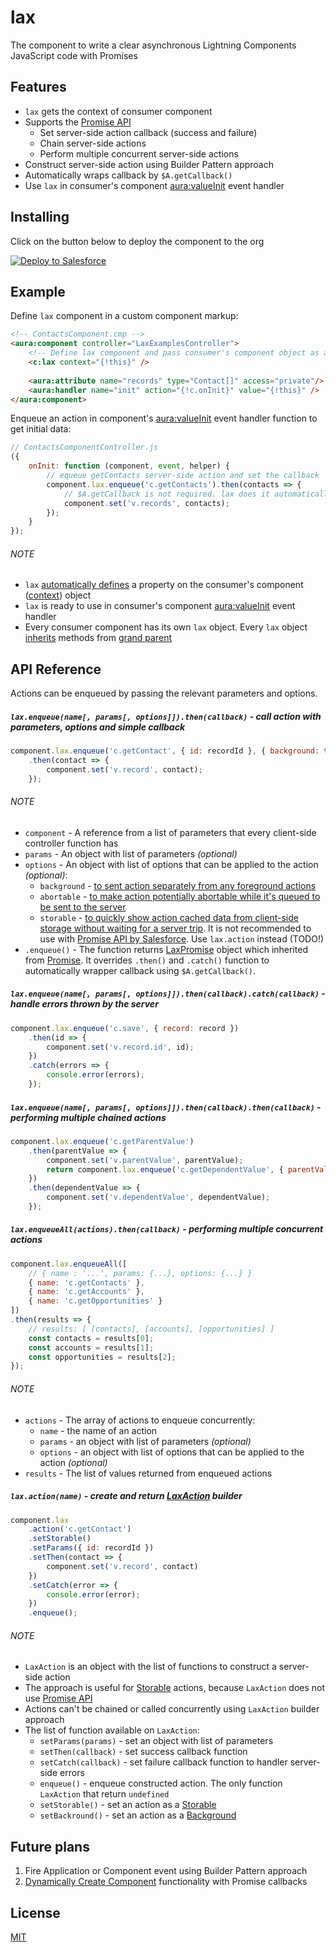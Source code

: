 # lax

The component to write a clear asynchronous Lightning Components JavaScript code with Promises

## Features

- `lax` gets the context of consumer component
- Supports the [Promise API](https://developer.mozilla.org/en-US/docs/Web/JavaScript/Reference/Global_Objects/Promise)
    - Set server-side action callback (success and failure)
    - Chain server-side actions
    - Perform multiple concurrent server-side actions
- Construct server-side action using Builder Pattern approach
- Automatically wraps callback by `$A.getCallback()`
- Use `lax` in consumer's component [aura:valueInit](https://developer.salesforce.com/docs/atlas.en-us.lightning.meta/lightning/ref_aura_valueInit.htm) event handler

## Installing

Click on the button below to deploy the component to the org

[![Deploy to Salesforce](https://raw.githubusercontent.com/afawcett/githubsfdeploy/master/src/main/webapp/resources/img/deploy.png)](https://githubsfdeploy.herokuapp.com/app/githubdeploy/ruslan-kurchenko/sfdc-lax)

## Example

Define `lax` component in a custom component markup:
```html
<!-- ContactsComponent.cmp -->
<aura:component controller="LaxExamplesController">
    <!-- Define lax component and pass consumer's component object as a context attribute (required) -->
    <c:lax context="{!this}" />
    
    <aura:attribute name="records" type="Contact[]" access="private"/>
    <aura:handler name="init" action="{!c.onInit}" value="{!this}" />
</aura:component>
```
Enqueue an action in component's [aura:valueInit](https://developer.salesforce.com/docs/atlas.en-us.lightning.meta/lightning/ref_aura_valueInit.htm) event handler function to get initial data:
```JavaScript
// ContactsComponentController.js
({
    onInit: function (component, event, helper) {
        // equeue getContacts server-side action and set the callback
        component.lax.enqueue('c.getContacts').then(contacts => {
            // $A.getCallback is not required. lax does it automatically
            component.set('v.records', contacts);
        });
    }
});
```
###### NOTE
- `lax` [automatically defines](https://github.com/ruslan-kurchenko/sfdc-lax/blob/master/src/aura/lax/laxHelper.js#L57) a property on the consumer's component ([context](https://github.com/ruslan-kurchenko/sfdc-lax/blob/master/src/aura/lax/laxHelper.js#L35)) object
- `lax` is ready to use in consumer's component [aura:valueInit](https://developer.salesforce.com/docs/atlas.en-us.lightning.meta/lightning/ref_aura_valueInit.htm) event handler
- Every consumer component has its own `lax` object. Every `lax` object [inherits](https://github.com/ruslan-kurchenko/sfdc-lax/blob/master/src/aura/lax/laxHelper.js#L47) methods from [grand parent](https://github.com/ruslan-kurchenko/sfdc-lax/blob/master/src/aura/lax/laxHelper.js#L205)

## API Reference

Actions can be enqueued by passing the relevant parameters and options.

##### `lax.enqueue(name[, params[, options]]).then(callback)` - call action with parameters, options and simple callback
```javascript
component.lax.enqueue('c.getContact', { id: recordId }, { background: true })
    .then(contact => {
        component.set('v.record', contact);
    });
```

###### NOTE
- `component` - A reference from a list of parameters that every client-side controller function has
- `params` - An object with list of parameters _(optional)_
- `options` - An object with list of options that can be applied to the action _(optional)_:
    - `background` - [to sent action separately from any foreground actions](https://developer.salesforce.com/docs/atlas.en-us.lightning.meta/lightning/controllers_server_background_actions.htm)
    - `abortable` - [to make action potentially abortable while it's queued to be sent to the server](https://developer.salesforce.com/docs/atlas.en-us.lightning.meta/lightning/controllers_server_abortable_actions.htm)
    - `storable` - [to quickly show action cached data from client-side storage without waiting for a server trip](https://developer.salesforce.com/docs/atlas.en-us.lightning.meta/lightning/controllers_server_storable_actions.htm). 
    It is not recommended to use with [Promise API by Salesforce](https://developer.salesforce.com/docs/atlas.en-us.lightning.meta/lightning/js_promises.htm). Use `lax.action` instead (TODO!)
- `.enqueue()` - The function returns [LaxPromise](https://github.com/ruslan-kurchenko/sfdc-lax/blob/master/src/aura/lax/laxHelper.js#L106) object which inherited from [Promise](https://developer.mozilla.org/en-US/docs/Web/JavaScript/Reference/Global_Objects/Promise). It overrides `.then()` and `.catch()` function to automatically wrapper callback using `$A.getCallback()`.

##### `lax.enqueue(name[, params[, options]]).then(callback).catch(callback)` - handle errors thrown by the server
```javascript
component.lax.enqueue('c.save', { record: record })
    .then(id => {
        component.set('v.record.id', id);
    })
    .catch(errors => {
        console.error(errors);
    });
```

##### `lax.enqueue(name[, params[, options]]).then(callback).then(callback)` - performing multiple _chained_ actions
```javascript
component.lax.enqueue('c.getParentValue')
    .then(parentValue => {
        component.set('v.parentValue', parentValue);
        return component.lax.enqueue('c.getDependentValue', { parentValue: parentValue });
    })
    .then(dependentValue => {
        component.set('v.dependentValue', dependentValue);
    });
```

##### `lax.enqueueAll(actions).then(callback)` - performing multiple _concurrent_ actions
```javascript
component.lax.enqueueAll([
    // { name : '...', params: {...}, options: {...} }
    { name: 'c.getContacts' }, 
    { name: 'c.getAccounts' },
    { name: 'c.getOpportunities' }
])
.then(results => {
    // results: [ [contacts], [accounts], [opportunities] ]
    const contacts = results[0];
    const accounts = results[1];
    const opportunities = results[2];
});
```

###### NOTE
- `actions` - The array of actions to enqueue concurrently:
    - `name` - the name of an action
    - `params` - an object with list of parameters _(optional)_
    - `options` - an object with list of options that can be applied to the action _(optional)_
- `results` - The list of values returned from enqueued actions

##### `lax.action(name)` - create and return [LaxAction](https://github.com/ruslan-kurchenko/sfdc-lax/blob/master/src/aura/lax/laxHelper.js#L141) builder
```javascript
component.lax
    .action('c.getContact')
    .setStorable()
    .setParams({ id: recordId })
    .setThen(contact => {
        component.set('v.record', contact)
    })
    .setCatch(error => {
        console.error(error);
    })
    .enqueue();
```

###### NOTE
- `LaxAction` is an object with the list of functions to construct a server-side action
- The approach is useful for [Storable](https://developer.salesforce.com/docs/atlas.en-us.lightning.meta/lightning/controllers_server_storable_actions.htm) actions, because `LaxAction` does not use [Promise API](https://developer.mozilla.org/en-US/docs/Web/JavaScript/Reference/Global_Objects/Promise)
- Actions can't be chained or called concurrently using `LaxAction` builder approach
- The list of function available on `LaxAction`:
    - `setParams(params)` - set an object with list of parameters
    - `setThen(callback)` - set success callback function
    - `setCatch(callback)` - set failure callback function to handler server-side errors
    - `enqueue()` - enqueue constructed action. The only function `LaxAction` that return `undefined`
    - `setStorable()` - set an action as a [Storable](https://developer.salesforce.com/docs/atlas.en-us.lightning.meta/lightning/controllers_server_storable_actions.htm)
    - `setBackround()` - set an action as a [Background](https://developer.salesforce.com/docs/atlas.en-us.lightning.meta/lightning/controllers_server_background_actions.htm)

## Future plans

1. Fire Application or Component event using Builder Pattern approach
2. [Dynamically Create Component](https://developer.salesforce.com/docs/atlas.en-us.lightning.meta/lightning/js_cb_dynamic_cmp_async.htm) functionality with Promise callbacks

## License

[MIT](https://github.com/ruslan-kurchenko/sfdc-lax/blob/master/LICENSE)

